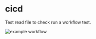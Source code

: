 # cicd

Test read file to check run a workflow test.

![example workflow](https://github.com/aortizpalma/cicd/actions/workflows/main.yml/badge.svg)
